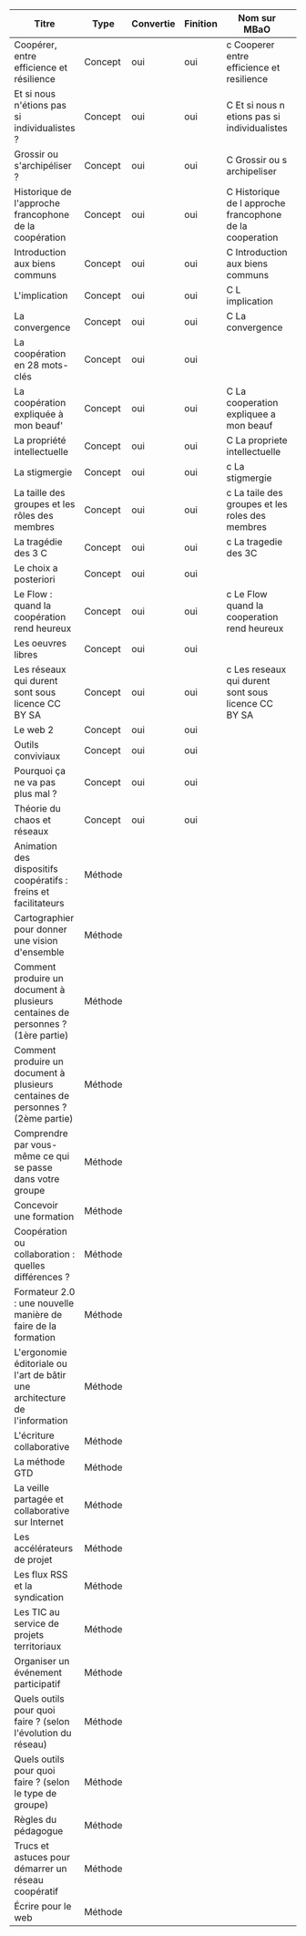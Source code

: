 |Titre|Type|Convertie|Finition|Nom sur MBaO|Complétée|
|-----|----|---------|--------|------------|---------------|
|Coopérer, entre efficience et résilience|Concept|oui|oui|c Cooperer entre efficience et resilience|oui|
|Et si nous n'étions pas si individualistes ?|Concept|oui|oui|C Et si nous n etions pas si individualistes|oui|
|Grossir ou s'archipéliser ?|Concept|oui|oui|C Grossir ou s archipeliser|oui |
|Historique de l'approche francophone de la coopération|Concept|oui|oui|C Historique de l approche francophone de la cooperation|oui|
|Introduction aux biens communs|Concept|oui|oui|C Introduction aux biens communs|oui|
|L'implication|Concept|oui|oui|C L implication|oui|
|La convergence|Concept|oui|oui|C La convergence|oui|
|La coopération en 28 mots-clés|Concept|oui|oui| | |
|La coopération expliquée à mon beauf'|Concept|oui|oui|C La cooperation expliquee a mon beauf|oui|
|La propriété intellectuelle|Concept|oui|oui|C La propriete intellectuelle|oui|
|La stigmergie|Concept|oui|oui|c La stigmergie|oui |
|La taille des groupes et les rôles des membres|Concept|oui|oui|c La taile des groupes et les roles des membres|oui|
|La tragédie des 3 C|Concept|oui|oui|c La tragedie des 3C|oui|
|Le choix a posteriori|Concept|oui|oui| | |
|Le Flow : quand la coopération rend heureux|Concept|oui|oui|c Le Flow quand la cooperation rend heureux|oui|
|Les oeuvres libres|Concept|oui|oui| | |
|Les réseaux qui durent sont sous licence CC BY SA|Concept|oui|oui|c Les reseaux qui durent sont sous licence CC BY SA|oui|
|Le web 2|Concept|oui|oui| | |
|Outils conviviaux|Concept|oui|oui| | |
|Pourquoi ça ne va pas plus mal ?|Concept|oui|oui| | |
|Théorie du chaos et réseaux|Concept|oui|oui| | |
|Animation des dispositifs coopératifs : freins et facilitateurs|Méthode| | | | |
|Cartographier pour donner une vision d'ensemble|Méthode| | | | |
|Comment produire un document à plusieurs centaines de personnes ? (1ère partie)|Méthode| | | | |
|Comment produire un document à plusieurs centaines de personnes ? (2ème partie)|Méthode| | | | |
|Comprendre par vous-même ce qui se passe dans votre groupe|Méthode| | | | |
|Concevoir une formation|Méthode| | | | |
|Coopération ou collaboration : quelles différences ?|Méthode| | | | |
|Formateur 2.0 : une nouvelle manière de faire de la formation|Méthode| | | | |
|L'ergonomie éditoriale ou l'art de bâtir une architecture de l'information|Méthode| | | | |
|L'écriture collaborative|Méthode| | | | |
|La méthode GTD|Méthode| | | | |
|La veille partagée et collaborative sur Internet|Méthode| | | | |
|Les accélérateurs de projet|Méthode| | | | |
|Les flux RSS et la syndication|Méthode| | | | |
|Les TIC au service de projets territoriaux|Méthode| | | | |
|Organiser un événement participatif|Méthode| | | | |
|Quels outils pour quoi faire ? (selon l'évolution du réseau)|Méthode| | | | |
|Quels outils pour quoi faire ? (selon le type de groupe)|Méthode| | | | |
|Règles du pédagogue|Méthode| | | | |
|Trucs et astuces pour démarrer un réseau coopératif|Méthode| | | | |
|Écrire pour le web|Méthode| | | | |
